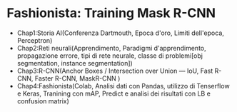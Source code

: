 # Fashionista: Training Mask R-CNN
* Chap1:Storia AI(Conferenza Dartmouth, Epoca d'oro, Limiti dell'epoca, Perceptron)
* Chap2:Reti neurali(Apprendimento, Paradigmi d'apprendimento, propagazione errore, tipi di rete neurale, classe di problemi[obj segmentation, instance segmentation])
* Chap3:R-CNN(Anchor Boxes / Intersection over Union — IoU, Fast R-CNN, Faster R-CNN, MaskR-CNN )
* Chap4:Fashionista(Colab, Analisi dati con Pandas, utilizzo di Tenserflow e Keras, Tranining con mAP, Predict e analisi dei risultati con LB e confusion matrix)


